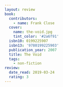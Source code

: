 ```yaml
---
layout: review
book:
  contributors:
    - name: Frank Close
  cover:
    name: the-void.jpg
    tint_color: '#2a6f91'
  isbn10: 0199225907
  isbn13: '9780199225903'
  publication_year: 2007
  title: The Void
  tags:
    - non-fiction
review:
  date_read: 2019-03-24
  rating: 3
---
```

